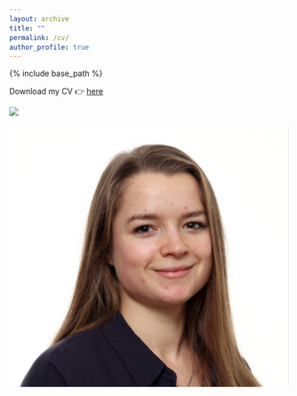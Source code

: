 ```yaml
---
layout: archive
title: ""
permalink: /cv/
author_profile: true
---
```


{% include base_path %}

Download my CV 👉 [here](files/CV_Nadja_vantHoff.pdf)



![](/images/500x300.png)

<img src='/images/profile_nadja.png'>
